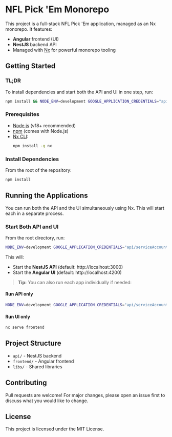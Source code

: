 # NFL Pick 'Em Monorepo

This project is a full-stack NFL Pick 'Em application, managed as an Nx monorepo. It features:

- **Angular** frontend (UI)
- **NestJS** backend API
- Managed with [Nx](https://nx.dev/) for powerful monorepo tooling

## Getting Started

### TL;DR

To install dependencies and start both the API and UI in one step, run:

```bash
npm install && NODE_ENV=development GOOGLE_APPLICATION_CREDENTIALS="api/serviceAccountKey.json" nx run-many --target=serve --projects=api,frontend --parallel
```

### Prerequisites

- [Node.js](https://nodejs.org/) (v18+ recommended)
- [npm](https://www.npmjs.com/) (comes with Node.js)
- [Nx CLI](https://nx.dev/):
  ```bash
  npm install -g nx
  ```

### Install Dependencies

From the root of the repository:

```bash
npm install
```

## Running the Applications

You can run both the API and the UI simultaneously using Nx. This will start each in a separate process.

### Start Both API and UI

From the root directory, run:

```bash
NODE_ENV=development GOOGLE_APPLICATION_CREDENTIALS="api/serviceAccountKey.json" nx run-many --target=serve --projects=api,frontend --parallel
```

This will:

- Start the **NestJS API** (default: http://localhost:3000)
- Start the **Angular UI** (default: http://localhost:4200)

> **Tip:** You can also run each app individually if needed:

#### Run API only

```bash
NODE_ENV=development GOOGLE_APPLICATION_CREDENTIALS="api/serviceAccountKey.json" nx serve api
```

#### Run UI only

```bash
nx serve frontend
```

## Project Structure

- `api/` - NestJS backend
- `frontend/` - Angular frontend
- `libs/` - Shared libraries

## Contributing

Pull requests are welcome! For major changes, please open an issue first to discuss what you would like to change.

## License

This project is licensed under the MIT License.

